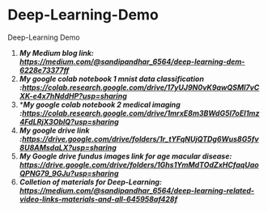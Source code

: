 # Deep-Learning-Demo
Deep-Learning Demo

1. ***My Medium blog link: https://medium.com/@sandipandhar_6564/deep-learning-dem-6228e73377ff***
2. ***My google colab notebook 1 mnist data classification :https://colab.research.google.com/drive/17yUJ9N0vK9awQSMl7vCXK-e4x7hNddHP?usp=sharing***
3. ****My google colab notebook 2 medical imaging :https://colab.research.google.com/drive/1mrxE8m3BWdG5l7oEI1mz4FdLRjX3OblQ?usp=sharing***
4. ***My google drive link :https://drive.google.com/drive/folders/1r_tYFqNUjQTDg6Wus8G5fv8U8AMsdaLX?usp=sharing***
5. ***My Google drive fundus images link for age macular disease: https://drive.google.com/drive/folders/1Ghs1YmMdTOdZxHCfaqUaoQPNG79_9GJu?usp=sharing***
6. ***Colletion of materials for Deep-Learning: https://medium.com/@sandipandhar_6564/deep-learning-related-video-links-materials-and-all-645958af428f***
